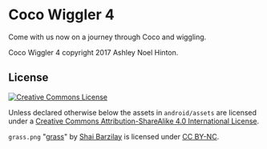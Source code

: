 # Coco Wiggler 4

Come with us now on a journey through Coco and wiggling.

Coco Wiggler 4 copyright 2017 Ashley Noel Hinton.

## License

<a rel="license" href="http://creativecommons.org/licenses/by-sa/4.0/">
<img alt="Creative Commons License" style="border-width:0" src="https://i.creativecommons.org/l/by-sa/4.0/88x31.png" />
</a>

Unless declared otherwise below the assets in `android/assets` are licensed under a 
<a rel="license" href="http://creativecommons.org/licenses/by-sa/4.0/">Creative Commons 
Attribution-ShareAlike 4.0 International License</a>.

`grass.png` 
"[grass](https://www.flickr.com/photos/shyb/72039410/in/photolist-7ndNN-23ve4H-eT8X7S-7zBL2-4XmZwT-5m5wXd-rse9A-51eajc-4kXut-9PtF4q-NhDLu-a24W4b-7zBHZ-bwPKam-5Aoces-2gSVa-aSMdHH-5u72ie-axj9Ez-qDmPtw-pgjFnQ-cA9JJ-8TnDTg-7ePDRi-dWiHur-4xUbdm-oAz15Q-b4dTkD-71x7FG-qkFFfQ-4JTp9D-aBjBgi-a9FUZc-apLP4g-objWs3-2YEFCP-99QAmE-psSL2X-h1abnb-9ZAWQM-5o1ux1-RQWfEt-7r8N89-4SzKHo-7zBUf-NrnbW-2YKaM1-7zBS3-4P8vWq-nxrctF)" 
by [Shai Barzilay](https://www.flickr.com/photos/shyb/) is licensed under 
[CC BY-NC](https://creativecommons.org/licenses/by-nc/2.0/).